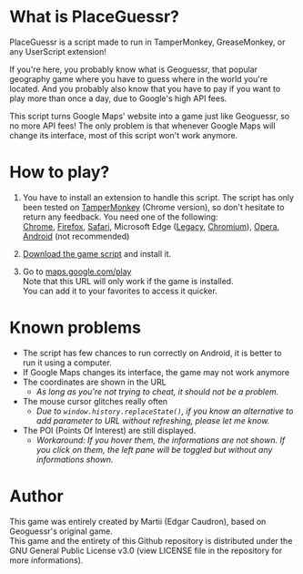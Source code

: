# What is PlaceGuessr?
PlaceGuessr is a script made to run in TamperMonkey, GreaseMonkey, or any UserScript extension!

If you're here, you probably know what is Geoguessr, that popular geography game where you have to guess where in the world you're located. And you probably also know that you have to pay if you want to play more than once a day, due to Google's high API fees.

This script turns Google Maps' website into a game just like Geoguessr, so no more API fees! The only problem is that whenever Google Maps will change its interface, most of this script won't work anymore.

# How to play?
1. You have to install an extension to handle this script. The script has only been tested on [TamperMonkey](https://www.tampermonkey.net/) (Chrome version), so don't hesitate to return any feedback. You need one of the following:  
[Chrome](https://chrome.google.com/webstore/detail/tampermonkey/dhdgffkkebhmkfjojejmpbldmpobfkfo), [Firefox](https://addons.mozilla.org/fr/firefox/addon/tampermonkey/), [Safari](https://apps.apple.com/us/app/tampermonkey/id1482490089), Microsoft Edge ([Legacy](https://www.microsoft.com/fr-fr/p/tampermonkey/9nblggh5162s?rtc=1&activetab=pivot:overviewtab), [Chromium](https://microsoftedge.microsoft.com/addons/detail/tampermonkey/iikmkjmpaadaobahmlepeloendndfphd)), [Opera](https://addons.opera.com/en/extensions/details/tampermonkey-beta/), [Android](https://play.google.com/store/apps/details?id=net.tampermonkey.dolphin) (not recommended)

2. [Download the game script](https://raw.githubusercontent.com/MartiiDev/PlaceGuessr/master/placeguessr.user.js) and install it.

3. Go to [maps.google.com/play](https://maps.google.com/play)  
Note that this URL will only work if the game is installed.  
You can add it to your favorites to access it quicker.

# Known problems
- The script has few chances to run correctly on Android, it is better to run it using a computer.
- If Google Maps changes its interface, the game may not work anymore 
- The coordinates are shown in the URL
	- *As long as you're not trying to cheat, it should not be a problem.*
- The mouse cursor glitches really often  
	- *Due to `window.history.replaceState()`, if you know an alternative to add parameter to URL without refreshing, please let me know.*  
- The POI (Points Of Interest) are still displayed.  
	- *Workaround: If you hover them, the informations are not shown. If you click on them, the left pane will be toggled but without any informations shown.*  

# Author
This game was entirely created by Martii (Edgar Caudron), based on Geoguessr's original game.  
This game and the entirety of this Github repository is distributed under the GNU General Public License v3.0 (view LICENSE file in the repository for more informations).
